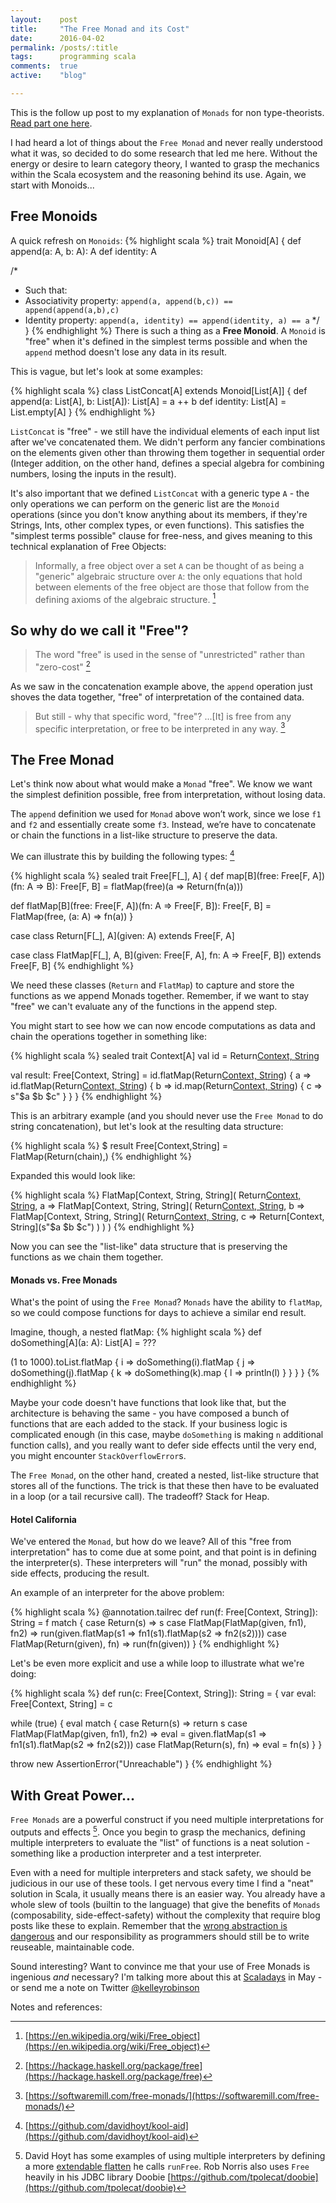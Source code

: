 ```yaml
---
layout:    post
title:     "The Free Monad and its Cost"
date:      2016-04-02
permalink: /posts/:title
tags:      programming scala
comments:  true
active:    "blog"

---
```


This is the follow up post to my explanation of `Monads` for non type-theorists. [Read part one here](http://blog.krobinson.me/posts/explaining-monads).

<div class="line"></div>

I had heard a lot of things about the `Free Monad` and never really understood what it was, so decided to do some research that led me here. Without the energy or desire to learn category theory, I wanted to grasp the mechanics within the Scala ecosystem and the reasoning behind its use. Again, we start with Monoids...

## Free Monoids

A quick refresh on `Monoids`:
{% highlight scala %}
trait Monoid[A] {
  def append(a: A, b: A): A
  def identity: A
  
  /*
   * Such that:
   * Associativity property: `append(a, append(b,c)) == append(append(a,b),c)`
   * Identity property: `append(a, identity) == append(identity, a) == a`
   */
}
{% endhighlight %}
There is such a thing as a **Free Monoid**. A `Monoid` is "free" when it's defined in the simplest terms possible and when the `append` method doesn't lose any data in its result. 

This is vague, but let's look at some examples:

{% highlight scala %}
class ListConcat[A] extends Monoid[List[A]] {
  def append(a: List[A], b: List[A]): List[A] = a ++ b
  def identity: List[A] = List.empty[A]
}
{% endhighlight %}

`ListConcat` is "free" - we still have the individual elements of each input list after we've concatenated them. We didn't perform any fancier combinations on the elements given other than throwing them together in sequential order (Integer addition, on the other hand, defines a special algebra for combining numbers, losing the inputs in the result). 

It's also important that we defined `ListConcat` with a generic type `A` - the only operations we can perform on the generic list are the `Monoid` operations (since you don't know anything about its members, if they're Strings, Ints, other complex types, or even functions). This satisfies the "simplest terms possible" clause for free-ness, and gives meaning to this technical explanation of Free Objects:

> Informally, a free object over a set `A` can be thought of as being a "generic" algebraic structure over `A`: the only equations that hold between elements of the free object are those that follow from the defining axioms of the algebraic structure. [^1]

[^1]: [https://en.wikipedia.org/wiki/Free_object](https://en.wikipedia.org/wiki/Free_object)

## So why do we call it "Free"?

> The word "free" is used in the sense of "unrestricted" rather than "zero-cost" [^2]

[^2]: [https://hackage.haskell.org/package/free](https://hackage.haskell.org/package/free)

As we saw in the concatenation example above, the `append` operation just shoves the data together, "free" of interpretation of the contained data.

> But still - why that specific word, "free"? ...[It] is free from any specific interpretation, or free to be interpreted in any way. [^3]

[^3]: [https://softwaremill.com/free-monads/](https://softwaremill.com/free-monads/)

## The Free Monad

Let's think now about what would make a `Monad` "free". We know we want the simplest definition possible, free from interpretation, without losing data.

The `append` definition we used for `Monad` above won’t work, since we lose `f1` and `f2` and essentially create some `f3`. Instead, we’re have to concatenate or chain the functions in a list-like structure to preserve the data.

We can illustrate this by building the following types: [^11]

[^11]: [https://github.com/davidhoyt/kool-aid](https://github.com/davidhoyt/kool-aid)

{% highlight scala %}
sealed trait Free[F[_], A] {
  def map[B](free: Free[F, A])(fn: A => B): Free[F, B] =
    flatMap(free)(a => Return(fn(a)))

  def flatMap[B](free: Free[F, A])(fn: A => Free[F, B]): Free[F, B] =
    FlatMap(free, (a: A) => fn(a))
}

case class Return[F[_], A](given: A) extends Free[F, A]

case class FlatMap[F[_], A, B](given: Free[F, A], fn: A => Free[F, B]) extends Free[F, B]
{% endhighlight %}

We need these classes (`Return` and `FlatMap`) to capture and store the functions as we append Monads together. Remember, if we want to stay "free" we can't evaluate any of the functions in the append step.

You might start to see how we can now encode computations as data and chain the operations together in something like:

{% highlight scala %}
sealed trait Context[A]
val id = Return[Context, String]("")

val result: Free[Context, String] =
  id.flatMap(Return[Context, String]("chain")) { a =>
    id.flatMap(Return[Context, String]("these")) { b =>
      id.map(Return[Context, String]("together")) { c =>
        s"$a $b $c"
      }
    }
  }
{% endhighlight %}

This is an arbitrary example (and you should never use the `Free Monad` to do string concatenation), but let's look at the resulting data structure:

{% highlight scala %}
$ result
Free[Context,String] = FlatMap(Return(chain),<function1>)
{% endhighlight %}

Expanded this would look like:

{% highlight scala %}
FlatMap[Context, String, String](
  Return[Context, String]("chain"), a => FlatMap[Context, String, String](
    Return[Context, String]("these"), b => FlatMap[Context, String, String](
      Return[Context, String]("together"), c => Return[Context, String](s"$a $b $c")
    )
  )
)
{% endhighlight %}

Now you can see the "list-like" data structure that is preserving the functions as we chain them together. 

#### Monads vs. Free Monads
What's the point of using the `Free Monad`? `Monads` have the ability to `flatMap`, so we could compose functions for days to achieve a similar end result.

Imagine, though, a nested flatMap: 
{% highlight scala %}
def doSomething[A](a: A): List[A] = ???

(1 to 1000).toList.flatMap { i =>
  doSomething(i).flatMap { j =>
    doSomething(j).flatMap { k =>
      doSomething(k).map { l =>
        println(l)
      }
    }
  }
}
{% endhighlight %}

Maybe your code doesn't have functions that look like that, but the architecture is behaving the same - you have composed a bunch of functions that are each added to the stack. If your business logic is complicated enough (in this case, maybe `doSomething` is making `n` additional function calls), and you really want to defer side effects until the very end, you might encounter `StackOverflowError`s.

The `Free Monad`, on the other hand, created a nested, list-like structure that stores all of the functions. The trick is that these then have to be evaluated in a loop (or a tail recursive call). The tradeoff? Stack for Heap.

#### Hotel California

We've entered the `Monad`, but how do we leave? All of this "free from interpretation" has to come due at some point, and that point is in defining the interpreter(s). These interpreters will "run" the monad, possibly with side effects, producing the result.

An example of an interpreter for the above problem:

{% highlight scala %}
@annotation.tailrec
def run(f: Free[Context, String]): String = f match {
  case Return(s)                         => s
  case FlatMap(FlatMap(given, fn1), fn2) => run(given.flatMap(s1 => fn1(s1).flatMap(s2 => fn2(s2))))
  case FlatMap(Return(given), fn)        => run(fn(given))
}
{% endhighlight %}

Let's be even more explicit and use a while loop to illustrate what we're doing:

{% highlight scala %}
def run(c: Free[Context, String]): String = {
  var eval: Free[Context, String] = c

  while (true) {
    eval match {
      case Return(s) =>
        return s
      case FlatMap(FlatMap(given, fn1), fn2) =>
        eval = given.flatMap(s1 => fn1(s1).flatMap(s2 => fn2(s2)))
      case FlatMap(Return(s), fn) =>
        eval = fn(s)
    }
  }

  throw new AssertionError("Unreachable")
}
{% endhighlight %}

## With Great Power...

`Free Monads` are a powerful construct if you need multiple interpretations for outputs and effects [^12]. Once you begin to grasp the mechanics, defining multiple interpreters to evaluate the "list" of functions is a neat solution - something like a production interpreter and a test interpreter. 

[^12]: David Hoyt has some examples of using multiple interpreters by defining a more [extendable flatten](https://github.com/davidhoyt/kool-aid/blob/master/free/src/main/scala/sbtb/koolaid/fun/free/package.scala) he calls `runFree`. Rob Norris also uses `Free` heavily in his JDBC library Doobie [https://github.com/tpolecat/doobie](https://github.com/tpolecat/doobie)

Even with a need for multiple interpreters and stack safety, we should be judicious in our use of these tools. I get nervous every time I find a "neat" solution in Scala, it usually means there is an easier way. You already have a whole slew of tools (builtin to the language) that give the benefits of `Monads` (composability, side-effect-safety) without the complexity that require blog posts like these to explain. Remember that the [wrong abstraction is dangerous](http://www.sandimetz.com/blog/2016/1/20/the-wrong-abstraction) and our responsibility as programmers should still be to write reuseable, maintainable code. 

<div class="line"></div>

Sound interesting? Want to convince me that your use of Free Monads is ingenious *and* necessary? I'm talking more about this at [Scaladays](http://event.scaladays.org/scaladays-nyc-2016) in May - or send me a note on Twitter [@kelleyrobinson](https://www.twitter.com/kelleyrobinson)


<div class="line"></div>

<p class="references" style="margin-bottom: 0;">Notes and references:</p>
